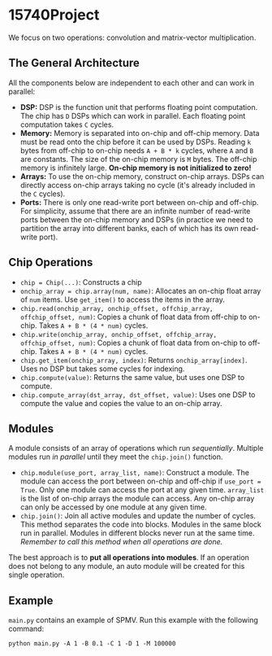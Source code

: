 # 15740Project

We focus on two operations: convolution and matrix-vector multiplication.

## The General Architecture
All the components below are independent to each other and can work in parallel:
- **DSP:** DSP is the function unit that performs floating point computation. The chip has `D` DSPs which can work in parallel. Each floating point computation takes `C` cycles.
- **Memory:** Memory is separated into on-chip and off-chip memory. Data must be read onto the chip before it can be used by DSPs. Reading `k` bytes from off-chip to on-chip needs `A + B * k` cycles, where `A` and `B` are constants. The size of the on-chip memory is `M` bytes. The off-chip memory is infinitely large. **On-chip memory is not initialized to zero!**
- **Arrays:** To use the on-chip memory, construct on-chip arrays. DSPs can directly access on-chip arrays taking no cycle (it's already included in the `C` cycles).
- **Ports:** There is only one read-write port between on-chip and off-chip. For simplicity, assume that there are an infinite number of read-write ports between the on-chip memory and DSPs (in practice we need to partition the array into different banks, each of which has its own read-write port).


## Chip Operations
- `chip = Chip(...)`: Constructs a chip
- `onchip_array = chip.array(num, name)`: Allocates an on-chip float array of `num` items. Use `get_item()` to access the items in the array.
- `chip.read(onchip_array, onchip_offset, offchip_array, offchip_offset, num)`: Copies a chunk of float data from off-chip to on-chip. Takes `A + B * (4 * num)` cycles.
- `chip.write(onchip_array, onchip_offset, offchip_array, offchip_offset, num)`: Copies a chunk of float data from on-chip to off-chip. Takes `A + B * (4 * num)` cycles.
- `chip.get_item(onchip_array, index)`: Returns `onchip_array[index]`. Uses no DSP but takes some cycles for indexing.
- `chip.compute(value)`: Returns the same value, but uses one DSP to compute.
- `chip.compute_array(dst_array, dst_offset, value)`: Uses one DSP to compute the value and copies the value to an on-chip array.

## Modules
A module consists of an array of operations which run *sequentially*. Multiple modules run *in parallel* until they meet the `chip.join()` function.
- `chip.module(use_port, array_list, name)`: Construct a module. The module can access the port between on-chip and off-chip if `use_port = True`. Only one module can access the port at any given time. `array_list` is the list of on-chip arrays the module can access. Any on-chip array can only be accessed by one module at any given time.
- `chip.join()`: Join all active modules and update the number of cycles. This method separates the code into blocks. Modules in the same block run in parallel. Modules in different blocks never run at the same time. *Remember to call this method when all operations are done.*

The best approach is to **put all operations into modules**. If an operation does not belong to any module, an auto module will be created for this single operation.

## Example
`main.py` contains an example of SPMV. Run this example with the following command:
```
python main.py -A 1 -B 0.1 -C 1 -D 1 -M 100000
```
